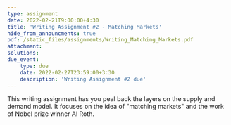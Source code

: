 ```yaml
---
type: assignment
date: 2022-02-21T9:00:00+4:30
title: 'Writing Assignment #2 - Matching Markets'
hide_from_announcments: true
pdf: /static_files/assignments/Writing_Matching_Markets.pdf
attachment: 
solutions: 
due_event: 
    type: due
    date: 2022-02-27T23:59:00+3:30
    description: 'Writing Assignment #2 due'
---
```

This writing assignment has you peal back the layers on the supply and demand model. It focuses on the idea of "matching markets" and the work of Nobel prize winner Al Roth.